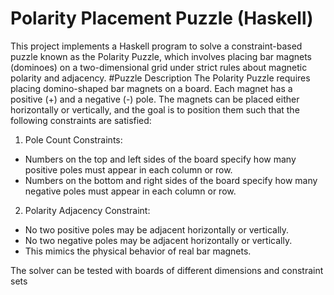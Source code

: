 # Polarity Placement Puzzle (Haskell)
This project implements a Haskell program to solve a constraint-based puzzle known as the Polarity Puzzle, which involves placing bar magnets (dominoes) on a two-dimensional grid under strict rules about magnetic polarity and adjacency.
#Puzzle Description
The Polarity Puzzle requires placing domino-shaped bar magnets on a board. Each magnet has a positive (+) and a negative (-) pole. The magnets can be placed either horizontally or vertically, and the goal is to position them such that the following constraints are satisfied:

1. Pole Count Constraints:

  - Numbers on the top and left sides of the board specify how many positive poles must appear in each column or row.
  - Numbers on the bottom and right sides of the board specify how many negative poles must appear in each column or row.

2. Polarity Adjacency Constraint:
  - No two positive poles may be adjacent horizontally or vertically.
  - No two negative poles may be adjacent horizontally or vertically.
  - This mimics the physical behavior of real bar magnets.

The solver can be tested with boards of different dimensions and constraint sets
